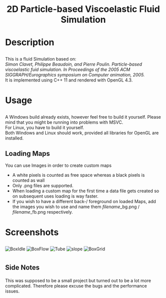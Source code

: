 <h1 align="center">2D Particle-based Viscoelastic Fluid Simulation</h1>

# <p>Description</p>

<p>
This is a fluid Simulation based on: <br> <i>Simon Clavet, Philippe Beaudoin, and Pierre Poulin. Particle-based viscoelastic fuid simulation. In Proceedings of the 2005 ACM SIGGRAPH/Eurographics symposium on Computer animation, 2005.</i>
<br>It is implemented using C++ 11 and rendered with OpenGL 4.3.
</p>

# <p>Usage</p>

<p>
A Windows build already exists, however feel free to build it yourself. Please mind that you might be running into problems with MSVC.
<br>For Linux, you have to build it yourself.
<br> Both Windows and Linux should work, provided all libraries for OpenGL are installed.

## <p1>Loading Maps</p1>
You can use Images in order to create custom maps
* A white pixels is counted as free space whereas a black pixels is counted as wall 
* Only .png files are supported.
* When loading a custom map for the first time a data file gets created so on subsequent uses loading is way faster.
* If you wish to have a different back-/ foreground on loaded Maps, add the images you wish to use and name them *filename*_bg.png / *filename*_fb.png respectively. 
</p>

# <p>Screenshots</p>
![BoxIdle](https://user-images.githubusercontent.com/72945679/218122916-c64c1c54-07f2-472d-b695-b9f299cd350b.png)
![BoxFlow](https://user-images.githubusercontent.com/72945679/218122854-d03d206f-a6de-4314-ba44-21ec9e318f92.png)
![Tube](https://user-images.githubusercontent.com/72945679/218122958-750262d8-d8e4-4b4a-8d1c-0983a238fc0d.png)
![slope](https://user-images.githubusercontent.com/72945679/218122976-be7b6e75-9116-4fd5-a504-b1382f234736.png)
![BoxGrid](https://user-images.githubusercontent.com/72945679/218123009-57d061c2-b5fb-4e42-b735-7bede2c3b27c.png)

#

## <p>Side Notes</p>
<p>
This was supposed to be a small project but turned out to be a lot more complicated.
Therefore please excuse the bugs and the performance issues.
</p>

